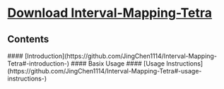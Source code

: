 # [Download Interval-Mapping-Tetra](https://github.com/JingChen1114/Interval-Mapping-Tetra/archive/master.zip)
<h2> Contents </h2>
#### [Introduction](https://github.com/JingChen1114/Interval-Mapping-Tetra#-introduction-)
#### Basix Usage
#### [Usage Instructions] (https://github.com/JingChen1114/Interval-Mapping-Tetra#-usage-instructions-)

